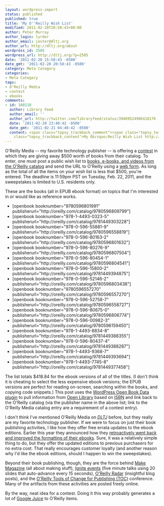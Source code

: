 ```yaml
---
layout: wordpress-import
status: published
published: true
title: 'My O''Reilly Wish List'
modified: 2011-02-20T20:58:43+00:00
author: Peter Murray
author_login: lyrdor
author_email: jester@dltj.org
author_url: http://dltj.org/about
wordpress_id: 2505
wordpress_url: http://dltj.org/?p=2505
date: '2011-02-20 15:58:43 -0500'
date_gmt: '2011-02-20 20:58:43 -0500'
category: Meta Category
categories:
- Meta Category
tags:
- O'Reilly Media
- contest
- ebooks
comments:
- id: 160118
  author: Library Feed
  author_email: ''
  author_url: http://twitter.com/libraryfeed/status/39469524906418176
  date: '2011-02-20 23:40:42 -0500'
  date_gmt: '2011-02-21 04:40:42 -0500'
  content: <span class="topsy_trackback_comment"><span class="topsy_twitter_username"><span
    class="topsy_trackback_content">My O&rsquo;Reilly Wish List http://bit.ly/gAxhvS</span></span>
---
```

<p>O'Reilly Media -- my favorite technology publisher -- is offering a <a href="http://web.archive.org/web/20110325004118/http://oreilly.com:80/new-year-2011-rules.csp" title="New Year, New You: Rules | O&#039;Reilly Media">contest</a> in which they are giving away $500 worth of books from their catalog.  To enter, one must post a public wish list to <a href="http://oreilly.com/store/publisher/oreillycomplete.html" title="O'Reilly Media - Bookstore: Complete List of O'Reilly Titles">books, e-books, and videos from the O'Reilly catalog</a> and send the URL to O'Reilly using a <a href="http://www.oreillynet.com/oreilly/new-year-2011-enter.csp" title="New Year, New You: Submit Your List | O'Reilly Media">web form</a>.  As long as the total of all the items on your wish list is less that $500, you're entered.  The deadline is 11:59pm PST on Tuesday, Feb. 22, 2011, and the sweepstakes is limited to U.S. residents only.</p>
<p>These are the books (all in EPUB ebook format) on topics that I'm interested in or would like as reference works.</p>
<ul>
<li>[openbook booknumber="9780596801991" publisherurl="http://oreilly.com/catalog/9780596809799"] <br clear="all" /></li>
<li>[openbook booknumber="978-1-4493-0323-5" publisherurl="http://oreilly.com/catalog/9781449303228"] <br clear="all" /></li>
<li>[openbook booknumber="978-0-596-55881-9" publisherurl="http://oreilly.com/catalog/9780596558819"] <br clear="all" /></li>
<li>[openbook booknumber="978-0-596-80163-2" publisherurl="http://oreilly.com/catalog/9780596801632"] <br clear="all" /></li>
<li>[openbook booknumber="978-0-596-80276-9" publisherurl="http://oreilly.com/catalog/9780596807504"] <br clear="all" /></li>
<li>[openbook booknumber="978-0-596-80454-1" publisherurl="http://oreilly.com/catalog/9780596804541"] <br clear="all" /></li>
<li>[openbook booknumber="978-0-596-15800-2" publisherurl="http://oreilly.com/catalog/9781449394875"] <br clear="all" /></li>
<li>[openbook booknumber="978-0-596-52146-2" publisherurl="http://oreilly.com/catalog/9780596803438"] <br clear="all" /></li>
<li>[openbook booknumber="9780596557270" publisherurl="http://oreilly.com/catalog/9780596557270"] <br clear="all" /></li>
<li>[openbook booknumber="978-0-596-52758-7" publisherurl="http://oreilly.com/catalog/9780596558727"] <br clear="all" /></li>
<li>[openbook booknumber="978-0-596-80675-0" publisherurl="http://oreilly.com/catalog/9780596806774"] <br clear="all" /></li>
<li>[openbook booknumber="978-0-596-00982-3" publisherurl="http://oreilly.com/catalog/9780596159450"] <br clear="all" /></li>
<li>[openbook booknumber="978-1-4493-8834-8" publisherurl="http://oreilly.com/catalog/9781449388355"] <br clear="all" /></li>
<li>[openbook booknumber="978-0-596-80437-4" publisherurl="http://oreilly.com/catalog/9781449388287"] <br clear="all" /></li>
<li>[openbook booknumber="978-1-4493-9368-7" publisherurl="http://oreilly.com/catalog/9781449393694"] <br clear="all" /></li>
<li>[openbook booknumber="978-1-4493-7745-8" publisherurl="http://oreilly.com/catalog/9781449377458"] <br clear="all" /></li>
</ul>
<p>The list totals $418.84 for the ebook versions of all of the titles.  (I don't think it is cheating to select the less expensive ebook versions; the EPUB versions are perfect for reading on-screen, searching within the books, and copying code snippets.)  This post uses the <a href="http://wordpress.org/extend/plugins/openbook-book-data/" title="WordPress OpenBook Book Data Plugin">WordPress Open Book Data plugin</a> to pull information from <a href="http://openlibrary.org/" title="Open Library homepage">Open Library</a> based on <acronym title="International Standard Book Number">ISBN</acronym> and link back to the O'Reilly catalog (via the publisher name in the above list; link to the O'Reilly Media catalog entry are a requirement of a contest entry).</p>
<p>I don't think I've mentioned O'Reilly Media on <i><acronym title="Disruptive Library Technology Jester">DLTJ</acronym></i> before, but they really are my favorite technology publisher.  If we were to focus on just their book publishing activities, I like how they offer free errata updates to the ebook editions.  Earlier this year they announced how they <a href="http://friendfeed.com/dltj/d67fa6f4/i-just-redownloaded-my-purchased-ebook-files" title="I just redownloaded my purchased #ebook files... - Peter Murray - FriendFeed">retroactively went back and improved the formatting of their ebooks</a>.  Sure, it was a relatively simple thing to do, but they offer the updated editions to previous purchasers for no extra cost.  That really encourages customer loyalty (and another reason why I'd like the ebook editions, should I happen to win the sweepstakes).</p>
<p>Beyond their book publishing, though, they are the force behind <a href="http://makezine.com/" title="DIY Projects, Inspiration, How-tos, Hacks, Mods &amp; More @ Makezine.com - Tweak Technology to Your Will">Make Magazine</a> (all about making stuff), <a href="http://igniteshow.com/" title="Ignite Talk Videos">Ignite events</a> (five minute talks using 20 slides that auto-advance every 15 seconds), <a href="http://radar.oreilly.com/" title="O'Reilly Radar - Insight, analysis, and research about emerging technologies">O'Reilly Radar</a> (insightful blog posts), and the <a href="http://www.toccon.com/" title="O'Reilly Tools of Change for Publishing Conference">O'Reilly Tools of Change for Publishing (TOC)</a> conference.  Many of the artifacts from these activities are posted freely online.</p>
<p>By the way, neat idea for a contest.  Doing it this way probably generates a lot of <a href="http://c2.com/cgi/wiki?GoogleJuice" title="Google Juice definition">Google Juice</a> to O'Reilly items.</p>

